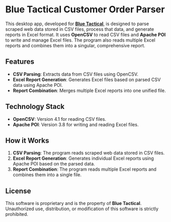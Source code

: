 # Blue Tactical Customer Order Parser

This desktop app, developed for <a href="https://blue-tactical.com/">**Blue Tactical**</a>, is designed to parse scraped web data stored in CSV files, process that data, and generate reports in Excel format. It uses **OpenCSV** to read CSV files and **Apache POI** to write and manage Excel files. The program also reads multiple Excel reports and combines them into a singular, comprehensive report.

## Features

- **CSV Parsing**: Extracts data from CSV files using OpenCSV.
- **Excel Report Generation**: Generates Excel files based on parsed CSV data using Apache POI.
- **Report Combination**: Merges multiple Excel reports into one unified file.

## Technology Stack

- **OpenCSV**: Version 4.1 for reading CSV files.
- **Apache POI**: Version 3.8 for writing and reading Excel files.

## How it Works

1. **CSV Parsing**: The program reads scraped web data stored in CSV files.
2. **Excel Report Generation**: Generates individual Excel reports using Apache POI based on the parsed data.
3. **Report Combination**: The program reads multiple Excel reports and combines them into a single file.

## License

This software is proprietary and is the property of **Blue Tactical**. Unauthorized use, distribution, or modification of this software is strictly prohibited.

